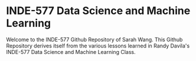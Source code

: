 # INDE-577 Data Science and Machine Learning
Welcome to the INDE-577 Github Repository of Sarah Wang. This Github Repository derives itself from the various lessons learned in Randy Davila's INDE-577 Data Science and Machine Learning Class. 
